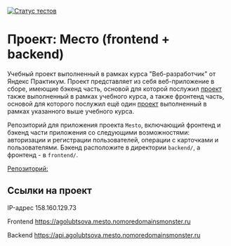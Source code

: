[![Статус тестов](../../actions/workflows/tests.yml/badge.svg)](../../actions/workflows/tests.yml)

# Проект: Место (frontend + backend)

Учебный проект выполненный в рамках курса "Веб-разработчик" от Яндекс Практикум.
Проект представляет из себя веб-приложение в сборе, имеющие бэкенд часть, основой для которой послужил [проект](https://github.com/Agolubtsova/express-mesto-gha) также выполненный в рамках учебного курса, а также фронтенд часть, основой для которого послужил ещё один [проект](https://github.com/Agolubtsova/react-mesto-auth) выполненный в рамках указанного выше учебного курса.

Репозиторий для приложения проекта `Mesto`, включающий фронтенд и бэкенд части приложения со следующими возможностями: авторизации и регистрации пользователей, операции с карточками и пользователями. Бэкенд расположите в директории `backend/`, а фронтенд - в `frontend/`.

[Репозиторий:](https://github.com/AGolubtsova/react-mesto-api-full-gha)

## Ссылки на проект

IP-адрес 158.160.129.73

Frontend https://agolubtsova.mesto.nomoredomainsmonster.ru

Backend https://api.agolubtsova.mesto.nomoredomainsmonster.ru
